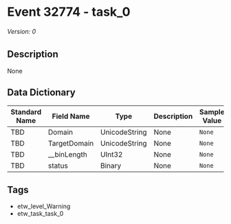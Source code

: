 # Event 32774 - task_0
###### Version: 0

## Description
None

## Data Dictionary
|Standard Name|Field Name|Type|Description|Sample Value|
|---|---|---|---|---|
|TBD|Domain|UnicodeString|None|`None`|
|TBD|TargetDomain|UnicodeString|None|`None`|
|TBD|__binLength|UInt32|None|`None`|
|TBD|status|Binary|None|`None`|

## Tags
* etw_level_Warning
* etw_task_task_0